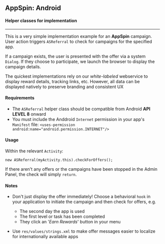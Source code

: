 ## AppSpin: Android ##
#### Helper classes for implementation ####
----------

This is a very simple implementation example for an **AppSpin** campaign. User action triggers `ASReferral` to check for campaigns for the specified app. 

If a campaign exists, the user is presented with the offer via a system `Dialog`. If they choose to participate, we launch the browser to display the campaign details.

The quickest implementations rely on our *white-labeled* webservice to display reward details, tracking links, etc. However, all data can be displayed natively to preserve branding and consistent UX

#### **Requirements** ####

 - The `ASReferral` helper class should be compatible from Android **API LEVEL 8** onward
 - You must include the Anddroid `Internet` permission in your app's `Manifest` file:
`<uses-permission android:name="android.permission.INTERNET"/>`

#### **Usage** ####

Within the relevant `Activity`:

`new ASReferral(myActivity.this).checkForOffers();`

If there aren't any offers or the campaigns have been stopped in the Admin Panel, the check will simply `return`.

#### **Notes** ####

 - Don't just display the offer immediately! Choose a behavioral `hook` in your application to initiate the campaign and then check for offers, e.g.

    - The second day the app is used
    - The first level or task has been completed
    - They click an '*Earn Rewards*' button in your menu
 - Use `res/values/strings.xml` to make offer messages easier to localize for internationally available apps 
